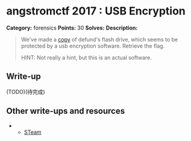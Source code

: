 # angstromctf 2017 : USB Encryption

**Category:** forensics
**Points:** 30
**Solves:** 
**Description:**

> We've made a [copy](DEFUND.dmg) of defund's flash drive, which seems to be protected by a usb encryption software. Retrieve the flag.
>
> HINT: Not really a hint, but this is an actual software.

## Write-up

(TODO)(待完成)

## Other write-ups and resources
* * [STeam](https://ctftime.org/writeup/6649)
